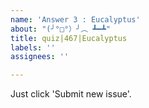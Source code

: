 ```yaml
---
name: 'Answer 3 : Eucalyptus'
about: "(╯°□°）╯︵ ┻━┻"
title: quiz|467|Eucalyptus
labels: ''
assignees: ''

---
```


Just click 'Submit new issue'.

